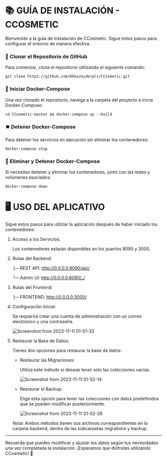 # 📚 GUÍA DE INSTALACIÓN - CCOSMETIC

Bienvenido a la guía de instalación de CCosmetic. Sigue estos pasos para configurar el entorno de manera efectiva.
### 🚀 Clonar el Repositorio de GitHub

Para comenzar, clona el repositorio utilizando el siguiente comando:

```shell
git clone https://github.com/AkkaJaiderpls/CCosmetic.git
```

### 🐳 Iniciar Docker-Compose

Una vez clonado el repositorio, navega a la carpeta del proyecto e inicia Docker-Compose:

```shell
cd CCosmetic-master && docker-compose up --build
```

### ⏹️ Detener Docker-Compose

Para detener los servicios en ejecución sin eliminar los contenedores:

```shell
docker-compose stop
```

### 🧹 Eliminar y Detener Docker-Compose

Si necesitas detener y eliminar los contenedores, junto con las redes y volúmenes asociados:

```shell
docker-compose down
```

# 🖥️ USO DEL APLICATIVO

Sigue estos pasos para utilizar la aplicación después de haber iniciado los contenedores:

1. Acceso a los Servicios:
        
    Los contenedores estarán disponibles en los puertos 8090 y 3000.

2. Rutas del Backend:
        
    ├─ REST API: http://0.0.0.0:8090/api/

    └─ Admin UI: http://0.0.0.0:8090/_/

3. Rutas del Frontend:

    ├─ FRONTEND: http://0.0.0.0:3000/

4. Configuración Inicial:
        
    Se requerirá crear una cuenta de administración con un correo electrónico y una contraseña.

    ![Screenshot from 2023-11-11 01-51-33](https://github.com/AkkaJaiderpls/CCosmetic/assets/82175311/9396bf72-e408-4947-8536-57da6b2ef2d9)

5. Restaurar la Base de Datos:
    
    Tienes dos opciones para restaurar la base de datos:

   - Restaurar las Migraciones:
            
        Utiliza este método si deseas tener solo las colecciones vacías.
        
        ![Screenshot from 2023-11-11 01-52-14](https://github.com/AkkaJaiderpls/CCosmetic/assets/82175311/60db6926-1d2a-4bfa-8aee-5a46c94d78dc)

   - Restaurar el Backup:
        
        Elige esta opción para tener las colecciones con datos predefinidos que se pueden modificar posteriormente.
        
        ![Screenshot from 2023-11-11 01-52-28](https://github.com/AkkaJaiderpls/CCosmetic/assets/82175311/ba9ff3a0-c141-430d-aedc-39112f587655)
        
    Nota: Ambos métodos tienen sus archivos correspondientes en la carpeta backend, dentro de las subcarpetas migrations y backup.

- - -

Recuerda que puedes modificar y ajustar los datos según tus necesidades una vez completada la instalación. ¡Esperamos que disfrutes utilizando CCosmetic! 🌟
